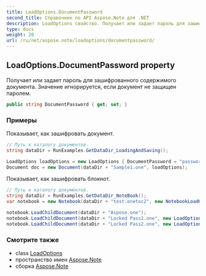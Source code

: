 ```yaml
---
title: LoadOptions.DocumentPassword
second_title: Справочник по API Aspose.Note для .NET
description: LoadOptions свойство. Получает или задает пароль для зашифрованного содержимого документа. Значение игнорируется если документ не защищен паролем.
type: docs
weight: 20
url: /ru/net/aspose.note/loadoptions/documentpassword/
---
```

## LoadOptions.DocumentPassword property

Получает или задает пароль для зашифрованного содержимого документа. Значение игнорируется, если документ не защищен паролем.

```csharp
public string DocumentPassword { get; set; }
```

### Примеры

Показывает, как зашифровать документ.

```csharp
// Путь к каталогу документов.
string dataDir = RunExamples.GetDataDir_LoadingAndSaving();

LoadOptions loadOptions = new LoadOptions { DocumentPassword = "password" };
Document doc = new Document(dataDir + "Sample1.one", loadOptions);
```

Показывает, как зашифровать блокнот.

```csharp
// Путь к каталогу документов.
string dataDir = RunExamples.GetDataDir_NoteBook();
var notebook = new Notebook(dataDir + "test.onetoc2", new NotebookLoadOptions() { DeferredLoading = true });

notebook.LoadChildDocument(dataDir + "Aspose.one");  
notebook.LoadChildDocument(dataDir + "Locked Pass1.one", new LoadOptions() { DocumentPassword = "pass" });
notebook.LoadChildDocument(dataDir + "Locked Pass2.one", new LoadOptions() { DocumentPassword = "pass2" });
```

### Смотрите также

* class [LoadOptions](../)
* пространство имен [Aspose.Note](../../loadoptions/)
* сборка [Aspose.Note](../../../)



